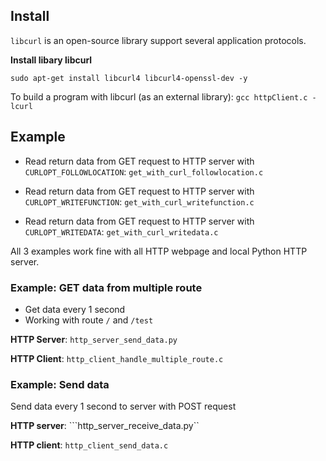 ## Install

``libcurl`` is an open-source library support several application protocols.

**Install libary libcurl**

``sudo apt-get install libcurl4 libcurl4-openssl-dev -y``

To build a program with libcurl (as an external library): ``gcc httpClient.c -lcurl``

## Example

* Read return data from GET request to HTTP server with ``CURLOPT_FOLLOWLOCATION``: ``get_with_curl_followlocation.c``

* Read return data from GET request to HTTP server with ``CURLOPT_WRITEFUNCTION``: ``get_with_curl_writefunction.c``

* Read return data from GET request to HTTP server with ``CURLOPT_WRITEDATA``: ``get_with_curl_writedata.c``

All 3 examples work fine with all HTTP webpage and local Python HTTP server.

### Example: GET data from multiple route

* Get data every 1 second
* Working with route ``/`` and ``/test``

**HTTP Server**: ``http_server_send_data.py``

**HTTP Client**: ``http_client_handle_multiple_route.c``

### Example: Send data

Send data every 1 second to server with POST request

**HTTP server**: ```http_server_receive_data.py``

**HTTP client**: ``http_client_send_data.c``